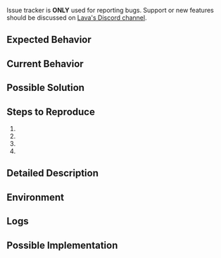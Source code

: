 Issue tracker is **ONLY** used for reporting bugs. Support or new features should be discussed on [Lava's Discord channel](https://discord.gg/5VcqgwMmkA).

<!--- Provide a general summary of the issue in the Title above -->

## Expected Behavior
<!--- Tell us what should happen -->

## Current Behavior
<!--- Tell us what happens instead of the expected behavior -->

## Possible Solution
<!--- Not obligatory, but suggest a fix/reason for the bug, -->

## Steps to Reproduce
<!--- Provide a link to a live example, or an unambiguous set of steps to -->
<!--- reproduce this bug. Include code to reproduce, if relevant -->
1.
2.
3.
4.

## Detailed Description
<!--- Provide a detailed description of the change or addition you are proposing -->
<!--- How has this issue affected you? What are you trying to accomplish? -->
<!--- Providing context helps us come up with a solution that is most useful in the real world -->

## Environment
<!-- Add information about your env where applicable, e.g.: >
<!-- OS and version -->
<!-- The version of the code, or blamed commit --> 
<!-- Locally or Cloud hosted (which provider) -->

## Logs
<!-- Attach any logs that will help paint the issue better, -->
<!-- preferably a full log for the whole context and point to where the issue was -->

## Possible Implementation
<!--- Not obligatory, but suggest an idea for implementing addition or change -->